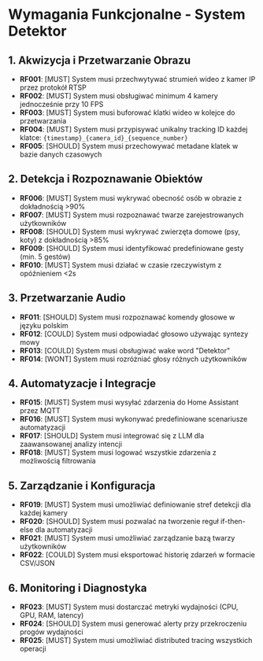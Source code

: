 # Wymagania Funkcjonalne - System Detektor

## 1. Akwizycja i Przetwarzanie Obrazu

- **RF001**: [MUST] System musi przechwytywać strumień wideo z kamer IP przez protokół RTSP
- **RF002**: [MUST] System musi obsługiwać minimum 4 kamery jednocześnie przy 10 FPS
- **RF003**: [MUST] System musi buforować klatki wideo w kolejce do przetwarzania
- **RF004**: [MUST] System musi przypisywać unikalny tracking ID każdej klatce: `{timestamp}_{camera_id}_{sequence_number}`
- **RF005**: [SHOULD] System musi przechowywać metadane klatek w bazie danych czasowych

## 2. Detekcja i Rozpoznawanie Obiektów

- **RF006**: [MUST] System musi wykrywać obecność osób w obrazie z dokładnością >90%
- **RF007**: [MUST] System musi rozpoznawać twarze zarejestrowanych użytkowników
- **RF008**: [SHOULD] System musi wykrywać zwierzęta domowe (psy, koty) z dokładnością >85%
- **RF009**: [SHOULD] System musi identyfikować predefiniowane gesty (min. 5 gestów)
- **RF010**: [MUST] System musi działać w czasie rzeczywistym z opóźnieniem <2s

## 3. Przetwarzanie Audio

- **RF011**: [SHOULD] System musi rozpoznawać komendy głosowe w języku polskim
- **RF012**: [COULD] System musi odpowiadać głosowo używając syntezy mowy
- **RF013**: [COULD] System musi obsługiwać wake word "Detektor"
- **RF014**: [WONT] System musi rozróżniać głosy różnych użytkowników

## 4. Automatyzacje i Integracje

- **RF015**: [MUST] System musi wysyłać zdarzenia do Home Assistant przez MQTT
- **RF016**: [MUST] System musi wykonywać predefiniowane scenariusze automatyzacji
- **RF017**: [SHOULD] System musi integrować się z LLM dla zaawansowanej analizy intencji
- **RF018**: [MUST] System musi logować wszystkie zdarzenia z możliwością filtrowania

## 5. Zarządzanie i Konfiguracja

- **RF019**: [MUST] System musi umożliwiać definiowanie stref detekcji dla każdej kamery
- **RF020**: [SHOULD] System musi pozwalać na tworzenie reguł if-then-else dla automatyzacji
- **RF021**: [MUST] System musi umożliwiać zarządzanie bazą twarzy użytkowników
- **RF022**: [COULD] System musi eksportować historię zdarzeń w formacie CSV/JSON

## 6. Monitoring i Diagnostyka

- **RF023**: [MUST] System musi dostarczać metryki wydajności (CPU, GPU, RAM, latency)
- **RF024**: [SHOULD] System musi generować alerty przy przekroczeniu progów wydajności
- **RF025**: [MUST] System musi umożliwiać distributed tracing wszystkich operacji